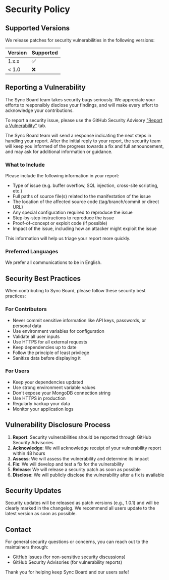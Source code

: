 # Security Policy

## Supported Versions

We release patches for security vulnerabilities in the following versions:

| Version | Supported          |
| ------- | ------------------ |
| 1.x.x   | :white_check_mark: |
| < 1.0   | :x:                |

## Reporting a Vulnerability

The Sync Board team takes security bugs seriously. We appreciate your efforts to responsibly disclose your findings, and will make every effort to acknowledge your contributions.

To report a security issue, please use the GitHub Security Advisory ["Report a Vulnerability"](https://github.com/JanishkaM/syncboard/security/advisories/new) tab.

The Sync Board team will send a response indicating the next steps in handling your report. After the initial reply to your report, the security team will keep you informed of the progress towards a fix and full announcement, and may ask for additional information or guidance.

### What to Include

Please include the following information in your report:

- Type of issue (e.g. buffer overflow, SQL injection, cross-site scripting, etc.)
- Full paths of source file(s) related to the manifestation of the issue
- The location of the affected source code (tag/branch/commit or direct URL)
- Any special configuration required to reproduce the issue
- Step-by-step instructions to reproduce the issue
- Proof-of-concept or exploit code (if possible)
- Impact of the issue, including how an attacker might exploit the issue

This information will help us triage your report more quickly.

### Preferred Languages

We prefer all communications to be in English.

## Security Best Practices

When contributing to Sync Board, please follow these security best practices:

### For Contributors

- Never commit sensitive information like API keys, passwords, or personal data
- Use environment variables for configuration
- Validate all user inputs
- Use HTTPS for all external requests
- Keep dependencies up to date
- Follow the principle of least privilege
- Sanitize data before displaying it

### For Users

- Keep your dependencies updated
- Use strong environment variable values
- Don't expose your MongoDB connection string
- Use HTTPS in production
- Regularly backup your data
- Monitor your application logs

## Vulnerability Disclosure Process

1. **Report**: Security vulnerabilities should be reported through GitHub Security Advisories
2. **Acknowledge**: We will acknowledge receipt of your vulnerability report within 48 hours
3. **Assess**: We will assess the vulnerability and determine its impact
4. **Fix**: We will develop and test a fix for the vulnerability
5. **Release**: We will release a security patch as soon as possible
6. **Disclose**: We will publicly disclose the vulnerability after a fix is available

## Security Updates

Security updates will be released as patch versions (e.g., 1.0.1) and will be clearly marked in the changelog. We recommend all users update to the latest version as soon as possible.

## Contact

For general security questions or concerns, you can reach out to the maintainers through:

- GitHub Issues (for non-sensitive security discussions)
- GitHub Security Advisories (for vulnerability reports)

Thank you for helping keep Sync Board and our users safe!
